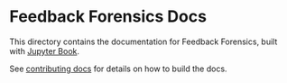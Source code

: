 # Feedback Forensics Docs

This directory contains the documentation for Feedback Forensics, built with [Jupyter Book](https://jupyterbook.org/).

See [contributing docs](contributing.md) for details on how to build the docs.